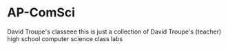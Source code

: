 # AP-ComSci
David Troupe's classeee
this is just a collection of David Troupe's (teacher) high school computer science class labs 
